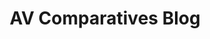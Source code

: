 ---
title: AV Comparatives Blog
description: Our latest stories, media coverage, and opinions of security leaders.
url: https://www.av-comparatives.org/blog/
image:
    # url: '/assets/images/cafe.png'
    # alt: 'Cafe'
tags: ['antivirus', 'blog']
pubDate: 2023-11-18
draft: false
---